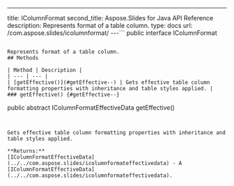 ---
title: IColumnFormat
second_title: Aspose.Slides for Java API Reference
description: Represents format of a table column.
type: docs
url: /com.aspose.slides/icolumnformat/
---```
public interface IColumnFormat
```

Represents format of a table column.
## Methods

| Method | Description |
| --- | --- |
| [getEffective()](#getEffective--) | Gets effective table column formatting properties with inheritance and table styles applied. |
### getEffective() {#getEffective--}
```
public abstract IColumnFormatEffectiveData getEffective()
```


Gets effective table column formatting properties with inheritance and table styles applied.

**Returns:**
[IColumnFormatEffectiveData](../../com.aspose.slides/icolumnformateffectivedata) - A [IColumnFormatEffectiveData](../../com.aspose.slides/icolumnformateffectivedata).
